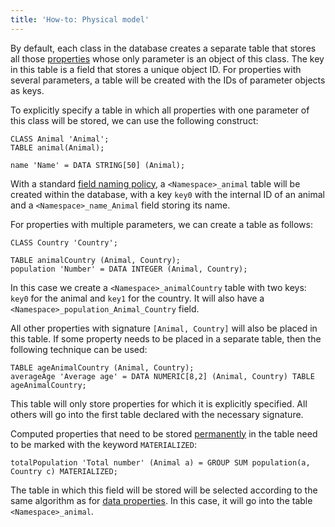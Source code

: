 ```yaml
---
title: 'How-to: Physical model'
---
```


By default, each class in the database creates a separate table that stores all those [properties](Properties.md) whose only parameter is an object of this class. The key in this table is a field that stores a unique object ID. For properties with several parameters, a table will be created with the IDs of parameter objects as keys.

To explicitly specify a table in which all properties with one parameter of this class will be stored, we can use the following construct:

```lsf
CLASS Animal 'Animal';
TABLE animal(Animal);

name 'Name' = DATA STRING[50] (Animal);
```

With a standard [field naming policy](Tables.md#name), a `<Namespace>_animal` table will be created within the database, with a key `key0` with the internal ID of an animal and a `<Namespace>_name_Animal` field storing its name.

For properties with multiple parameters, we can create a table as follows:

```lsf
CLASS Country 'Country';

TABLE animalCountry (Animal, Country);
population 'Number' = DATA INTEGER (Animal, Country);
```

In this case we create a `<Namespace>_animalCountry` table with two keys: `key0` for the animal and `key1` for the country. It will also have a `<Namespace>_population_Animal_Country` field.

All other properties with signature `[Animal, Country]` will also be placed in this table. If some property needs to be placed in a separate table, then the following technique can be used:

```lsf
TABLE ageAnimalCountry (Animal, Country);
averageAge 'Average age' = DATA NUMERIC[8,2] (Animal, Country) TABLE ageAnimalCountry;
```

This table will only store properties for which it is explicitly specified. All others will go into the first table declared with the necessary signature.

Computed properties that need to be stored [permanently](Materializations.md) in the table need to be marked with the keyword `MATERIALIZED`:

```lsf
totalPopulation 'Total number' (Animal a) = GROUP SUM population(a, Country c) MATERIALIZED;
```

The table in which this field will be stored will be selected according to the same algorithm as for [data properties](Data_properties_DATA_.md). In this case, it will go into the table `<Namespace>_animal`.
